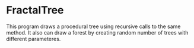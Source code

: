 # FractalTree
This program draws a procedural tree using recursive calls to the same method. It also can draw a forest by creating random number of trees with different parameteres.
